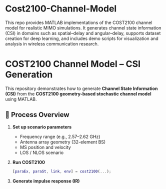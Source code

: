 # Cost2100-Channel-Model
This repo provides MATLAB implementations of the COST2100 channel model for realistic MIMO simulations. It generates channel state information (CSI) in domains such as spatial–delay and angular–delay, supports dataset creation for deep learning, and includes demo scripts for visualization and analysis in wireless communication research.


# COST2100 Channel Model – CSI Generation

This repository demonstrates how to generate **Channel State Information (CSI)** from the **COST2100 geometry-based stochastic channel model** using MATLAB.

## 📌 Process Overview
1. **Set up scenario parameters**  
   - Frequency range (e.g., 2.57–2.62 GHz)  
   - Antenna array geometry (32-element BS)  
   - MS position and velocity  
   - LOS / NLOS scenario  

2. **Run COST2100**  
   ```matlab
   [paraEx, paraSt, link, env] = cost2100(...);


3. **Generate impulse response (IR)**

```ir_vla = create_IR_omni_MIMO_VLA(link_use, freq, delta_f, 'Wideband');

